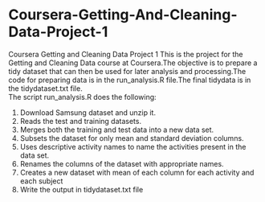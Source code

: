 # Coursera-Getting-And-Cleaning-Data-Project-1
Coursera Getting and Cleaning Data Project 1
This is the project for the Getting and Cleaning Data course at Coursera.The objective is to prepare a tidy dataset that can then be used for later analysis and processing.The code for preparing data is in the run_analysis.R file.The final tidydata is in the tidydataset.txt file.   
The script run_analysis.R does the following:  
1. Download Samsung dataset and unzip it.
2. Reads the test and training datasets.  
3. Merges both the training and test data into a new data set.  
4. Subsets the dataset for only mean and standard deviation columns.  
5. Uses descriptive activity names to name the activities  present in the data set.  
6. Renames the columns of the dataset with appropriate names.  
7. Creates a new dataset with mean of each column for each activity and each subject  
8. Write the output in tidydataset.txt file  
